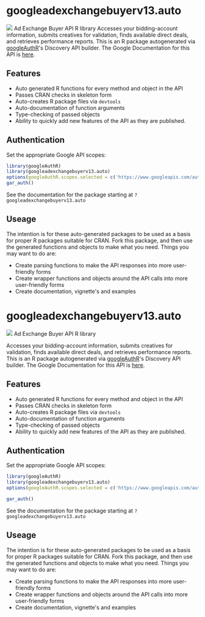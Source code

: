 # googleadexchangebuyerv13.auto
![](https://www.google.com/images/icons/product/doubleclick-32.gif)
Ad Exchange Buyer API R library
Accesses your bidding-account information, submits creatives for validation, finds available direct deals, and retrieves performance reports.
This is an R package autogenerated via [googleAuthR](http://code.markedmondson.me/googleAuthR)'s Discovery API builder. 
The Google Documentation for this API is [here](https://developers.google.com/ad-exchange/buyer-rest).
## Features 
 * Auto generated R functions for every method and object in the API
 * Passes CRAN checks in skeleton form
 * Auto-creates R package files via `devtools`
 * Auto-documentation of function arguments
 * Type-checking of passed objects
 * Ability to quickly add new features of the API as they are published.
## Authentication
Set the appropriate Google API scopes:
```r
library(googleAuthR)
library(googleadexchangebuyerv13.auto)
options(googleAuthR.scopes.selected = c('https://www.googleapis.com/auth/adexchange.buyer'))
gar_auth()
```
 See the documentation for the package starting at `?googleadexchangebuyerv13.auto`
## Useage
The intention is for these auto-generated packages to be used as a basis for proper R packages suitable for CRAN.
Fork this package, and then use the generated functions and objects to make what you need.
Things you may want to do are:
* Create parsing functions to make the API responses into more user-friendly forms
* Create wrapper functions and objects around the API calls into more user-friendly forms
* Create documentation, vignette's and examples
# googleadexchangebuyerv13.auto
![](https://www.google.com/images/icons/product/doubleclick-32.gif)
Ad Exchange Buyer API R library

Accesses your bidding-account information, submits creatives for validation, finds available direct deals, and retrieves performance reports.
This is an R package autogenerated via [googleAuthR](http://code.markedmondson.me/googleAuthR)'s Discovery API builder. 
The Google Documentation for this API is [here](https://developers.google.com/ad-exchange/buyer-rest).

## Features 
 * Auto generated R functions for every method and object in the API
 * Passes CRAN checks in skeleton form
 * Auto-creates R package files via `devtools`
 * Auto-documentation of function arguments
 * Type-checking of passed objects
 * Ability to quickly add new features of the API as they are published.

## Authentication
Set the appropriate Google API scopes:

```r
library(googleAuthR)
library(googleadexchangebuyerv13.auto)
options(googleAuthR.scopes.selected = c('https://www.googleapis.com/auth/adexchange.buyer'))

gar_auth()
```
 See the documentation for the package starting at `?googleadexchangebuyerv13.auto`
## Useage
The intention is for these auto-generated packages to be used as a basis for proper R packages suitable for CRAN.
Fork this package, and then use the generated functions and objects to make what you need.
Things you may want to do are:
* Create parsing functions to make the API responses into more user-friendly forms
* Create wrapper functions and objects around the API calls into more user-friendly forms
* Create documentation, vignette's and examples

